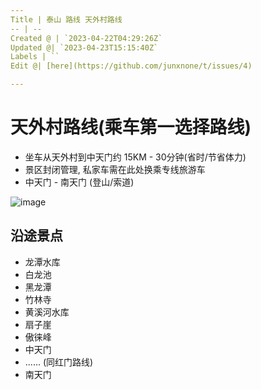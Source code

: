 ```yaml
---
Title | 泰山 路线 天外村路线
-- | --
Created @ | `2023-04-22T04:29:26Z`
Updated @| `2023-04-23T15:15:40Z`
Labels | ``
Edit @| [here](https://github.com/junxnone/t/issues/4)

---
```

# 天外村路线(乘车第一选择路线)
- 坐车从天外村到中天门约 15KM - 30分钟(省时/节省体力)
- 景区封闭管理, 私家车需在此处换乘专线旅游车
- 中天门 - 南天门 (登山/索道)

![image](https://user-images.githubusercontent.com/2216970/233764246-c253a510-b6fd-43f8-9908-ba8172a9ac8b.png)

## 沿途景点

- 龙潭水库
- 白龙池
- 黑龙潭
- 竹林寺
- 黄溪河水库
- 扇子崖
- 傲徕峰
- 中天门
- ...... (同红门路线)
- 南天门


